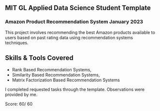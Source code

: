 ## MIT GL Applied Data Science Student Template

### Amazon Product Recommendation System January 2023

This project involves recommending the best Amazon products available to users based on past rating data using recommendation systems techniques. 

## Skills & Tools Covered
* Rank Based Recommendation Systems, 
* Similarity Based Recommendation Systems, 
* Matrix Factorization Based Recommendation Systems

I completed requested tasks through the template. Observations were provided by me.

Score: 60/ 60
